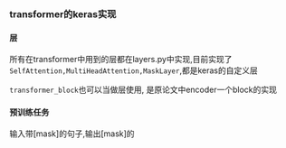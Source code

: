 ### transformer的keras实现
#### 层
  所有在transformer中用到的层都在layers.py中实现,目前实现了
  `SelfAttention,MultiHeadAttention,MaskLayer`,都是keras的自定义层
  
  `transformer_block`也可以当做层使用, 是原论文中encoder一个block的实现
  

#### 预训练任务
   输入带[mask]的句子,输出[mask]的
   

